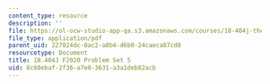 ```yaml
---
content_type: resource
description: ''
file: https://ol-ocw-studio-app-qa.s3.amazonaws.com/courses/18-404j-theory-of-computation-fall-2020/8c60ebaf2f36a7e83631a3a1deb82acb_MIT18_404f20_hw5.pdf
file_type: application/pdf
parent_uid: 227024dc-0ac2-a8b4-d6b0-24caeca87cd8
resourcetype: Document
title: 18.404J F2020 Problem Set 5
uid: 8c60ebaf-2f36-a7e8-3631-a3a1deb82acb
---
```

